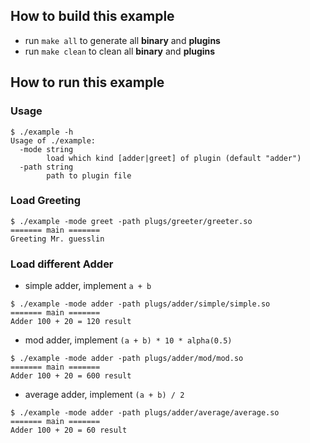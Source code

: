 ## How to build this example

- run `make all` to generate all __binary__ and __plugins__
- run `make clean` to clean all __binary__ and __plugins__


## How to run this example


### Usage

```
$ ./example -h
Usage of ./example:
  -mode string
        load which kind [adder|greet] of plugin (default "adder")
  -path string
        path to plugin file
```

### Load Greeting

```
$ ./example -mode greet -path plugs/greeter/greeter.so
======= main =======
Greeting Mr. guesslin
```

### Load different Adder

- simple adder, implement `a + b`
```
$ ./example -mode adder -path plugs/adder/simple/simple.so
======= main =======
Adder 100 + 20 = 120 result
```

- mod adder, implement `(a + b) * 10 * alpha(0.5)`
```
$ ./example -mode adder -path plugs/adder/mod/mod.so
======= main =======
Adder 100 + 20 = 600 result
```

- average adder, implement `(a + b) / 2`
```
$ ./example -mode adder -path plugs/adder/average/average.so
======= main =======
Adder 100 + 20 = 60 result
```
